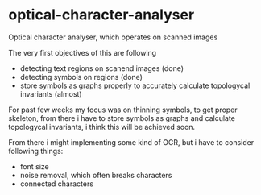 # optical-character-analyser
Optical character analyser, which operates on scanned images

The very first objectives of this are following
- detecting text regions on scanend images (done)
- detecting symbols on regions (done)
- store symbols as graphs properly to accurately calculate topologycal invariants (almost)

For past few weeks my focus was on thinning symbols, to get proper skeleton, from there i have to store symbols as graphs and calculate topologycal invariants, i think this will be achieved soon.

From there i might implementing some kind of OCR, but i have to consider following things:
- font size
- noise removal, which often breaks characters
- connected characters
